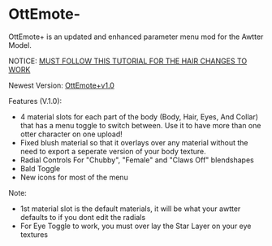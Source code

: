 # OttEmote-
OttEmote+ is an updated and enhanced parameter menu mod for the Awtter Model.

NOTICE: [MUST FOLLOW THIS TUTORIAL FOR THE HAIR CHANGES TO WORK](https://youtu.be/lxJ-61Xnyhw)

Newest Version: [OttEmote+v1.0](https://github.com/Tenbirbb/OttEmote-/raw/main/OttEmote%2Bv1.0.unitypackage)

Features (V.1.0):
* 4 material slots for each part of the body (Body, Hair, Eyes, And Collar) that has a menu toggle to switch between. Use it to have more than one otter character on one upload!
* Fixed blush material so that it overlays over any material without the need to export a seperate version of your body texture.
* Radial Controls For "Chubby", "Female" and "Claws Off" blendshapes
* Bald Toggle
* New icons for most of the menu 

Note:
* 1st material slot is the default materials, it will be what your awtter defaults to if you dont edit the radials
* For Eye Toggle to work, you must over lay the Star Layer on your eye textures
